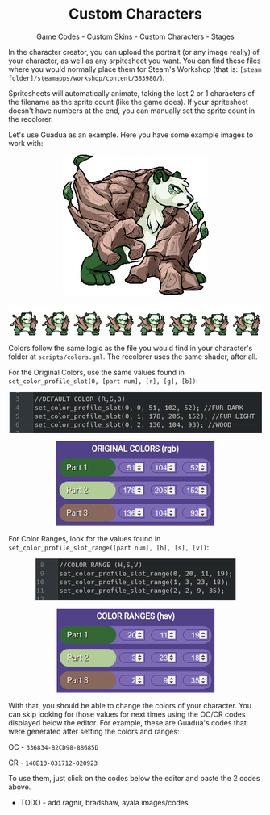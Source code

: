 <h1 align="center">Custom Characters</h1>

<p align="center"><a href="https://github.com/Readek/RoA-Skin-Recolorer/blob/main/Docs/Game Codes.md">Game Codes</a> - <a href="https://github.com/Readek/RoA-Skin-Recolorer/blob/main/Docs/Custom Skins.md">Custom Skins</a> - Custom Characters - <a href="https://github.com/Readek/RoA-Skin-Recolorer/blob/main/Docs/Stages.md">Stages</a></p>


In the character creator, you can upload the portrait (or any image really) of your character, as well as any srpitesheet you want. You can find these files where you would normally place them for Steam's Workshop (that is: `[steam folder]/steamapps/workshop/content/383980/`).

Spritesheets will automatically animate, taking the last 2 or 1 characters of the filename as the sprite count (like the game does). If your spritesheet doesn't have numbers at the end, you can manually set the sprite count in the recolorer.

Let's use Guadua as an example. Here you have some example images to work with:

<p align="center">

  <img src="https://github.com/Readek/RoA-Skin-Recolorer/blob/main/Docs/Resources/Characters/Guadua/portrait.png" alt="Guadua Portrait">

</p>

<p align="center">

  <img src="https://github.com/Readek/RoA-Skin-Recolorer/blob/main/Docs/Resources/Characters/Guadua/idle_strip8.png" alt="Guadua Idle Spritesheet">

</p>

Colors follow the same logic as the file you would find in your character's folder at `scripts/colors.gml`. The recolorer uses the same shader, after all.

For the Original Colors, use the same values found in `set_color_profile_slot(0, [part num], [r], [g], [b])`:

<p align="center">

  <img src="https://github.com/Readek/RoA-Skin-Recolorer/blob/main/Docs/Resources/Misc/Guadua OC colorsgml.png" alt="Guadua's Original Colors">

</p>

<p align="center">

  <img src="https://github.com/Readek/RoA-Skin-Recolorer/blob/main/Docs/Resources/Misc/Guadua OC recolorer.png" alt="Guadua's Original Colors">

</p>

For Color Ranges, look for the values found in `set_color_profile_slot_range([part num], [h], [s], [v])`:

<p align="center">

  <img src="https://github.com/Readek/RoA-Skin-Recolorer/blob/main/Docs/Resources/Misc/Guadua CR colorsgml.png" alt="Guadua's Original Colors">

</p>

<p align="center">

  <img src="https://github.com/Readek/RoA-Skin-Recolorer/blob/main/Docs/Resources/Misc/Guadua CR recolorer.png" alt="Guadua's Original Colors">

</p>

With that, you should be able to change the colors of your character. You can skip looking for those values for next times using the OC/CR codes displayed below the editor. For example, these are Guadua's codes that were generated after setting the colors and ranges:

OC - `336834-B2CD98-88685D`

CR - `140B13-031712-020923`

To use them, just click on the codes below the editor and paste the 2 codes above.

- TODO - add ragnir, bradshaw, ayala images/codes